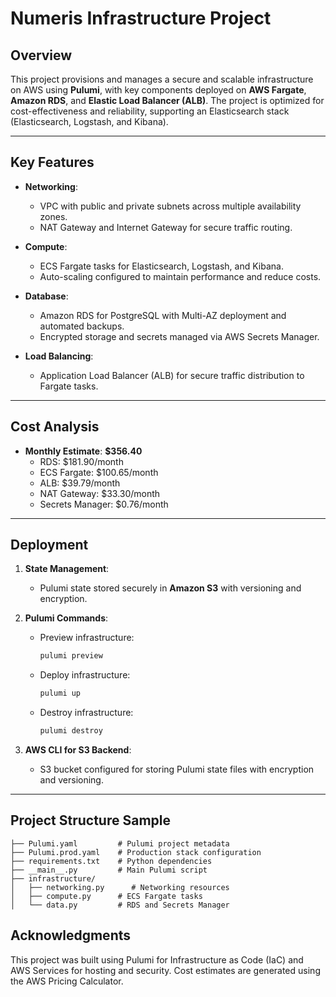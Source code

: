# **Numeris Infrastructure Project**

## **Overview**
This project provisions and manages a secure and scalable infrastructure on AWS using **Pulumi**, with key components deployed on **AWS Fargate**, **Amazon RDS**, and **Elastic Load Balancer (ALB)**. The project is optimized for cost-effectiveness and reliability, supporting an Elasticsearch stack (Elasticsearch, Logstash, and Kibana).

---

## **Key Features**
- **Networking**:
  - VPC with public and private subnets across multiple availability zones.
  - NAT Gateway and Internet Gateway for secure traffic routing.

- **Compute**:
  - ECS Fargate tasks for Elasticsearch, Logstash, and Kibana.
  - Auto-scaling configured to maintain performance and reduce costs.

- **Database**:
  - Amazon RDS for PostgreSQL with Multi-AZ deployment and automated backups.
  - Encrypted storage and secrets managed via AWS Secrets Manager.

- **Load Balancing**:
  - Application Load Balancer (ALB) for secure traffic distribution to Fargate tasks.

---

## **Cost Analysis**
- **Monthly Estimate**: **$356.40**
  - RDS: $181.90/month
  - ECS Fargate: $100.65/month
  - ALB: $39.79/month
  - NAT Gateway: $33.30/month
  - Secrets Manager: $0.76/month

---

## **Deployment**
1. **State Management**:
   - Pulumi state stored securely in **Amazon S3** with versioning and encryption.

2. **Pulumi Commands**:
   - Preview infrastructure:  
     ```bash
     pulumi preview
     ```
   - Deploy infrastructure:  
     ```bash
     pulumi up
     ```
   - Destroy infrastructure:  
     ```bash
     pulumi destroy
     ```

3. **AWS CLI for S3 Backend**:
   - S3 bucket configured for storing Pulumi state files with encryption and versioning.

---

## **Project Structure Sample**
```plaintext
├── Pulumi.yaml         # Pulumi project metadata
├── Pulumi.prod.yaml    # Production stack configuration
├── requirements.txt    # Python dependencies
├── __main__.py         # Main Pulumi script
├── infrastructure/
│   ├── networking.py      # Networking resources
│   ├── compute.py      # ECS Fargate tasks
│   └── data.py         # RDS and Secrets Manager
```
## **Acknowledgments**

This project was built using Pulumi for Infrastructure as Code (IaC) and AWS Services for hosting and security. Cost estimates are generated using the AWS Pricing Calculator.
